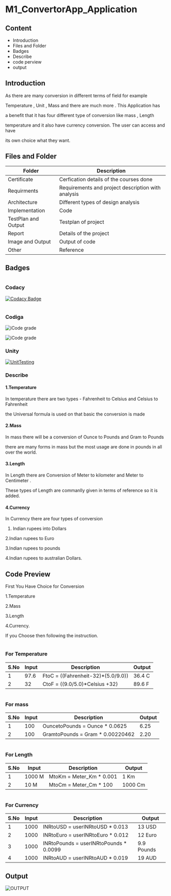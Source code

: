 # M1_ConvertorApp_Application

## Content
* Introduction
* Files and Folder
* Badges 
* Describe
* code perview
* output

## Introduction
As there are many conversion in different terms of field for example

Temperature , Unit , Mass and there are much more . This Application has

a benefit that it has four different type of conversion like mass , Length

temperature and it also have currency conversion. The user can access and have

its own choice what they want.

## Files and Folder

|Folder| Description|
|----|----|
|Certificate| Cerfication details of the courses done|
|Requirments| Requirements and project description with analysis|
|Architecture| Different types of design analysis|
|Implementation| Code|
|TestPlan and Output|Testplan of project|
|Report| Details of the project|
|Image and Output| Output of code|
|Other| Reference|

## Badges

# <h3> Codacy 

 [![Codacy Badge](https://app.codacy.com/project/badge/Grade/5a46c7a8b7374b2e8e668a73e582ef96)](https://www.codacy.com/gh/Aakashqu/M1_ConvertorApp_Application/dashboard?utm_source=github.com&amp;utm_medium=referral&amp;utm_content=Aakashqu/M1_ConvertorApp_Application&amp;utm_campaign=Badge_Grade)

# <h3> Codiga

![iCode grade](https://api.codiga.io/project/31037/score/svg)


![iCode grade](https://api.codiga.io/project/31037/status/svg)
 
 
### Unity
 
  [![UnitTesting](https://github.com/Aakashqu/M1_ConvertorApp_Application/actions/workflows/c-cpp.yml/badge.svg)](https://github.com/Aakashqu/M1_ConvertorApp_Application/actions/workflows/c-cpp.yml)

   
### Describe
  
 #### 1.Temperature
 
 In temperature there are two types - Fahrenheit to Celsius and Celsius to Fahrenheit
 
 the Universal formula is used on that basic the conversion is made

 #### 2.Mass
 
 In mass there will be a conversion of Ounce to Pounds and  Gram to Pounds
 
 there are many forms in mass but the most usage are done in pounds in all over the world.
 
 #### 3.Length
 
 In Length there are Conversion of Meter to kilometer and Meter to Centimeter .
 
 These types of Length are commanlly given in terms of reference so it is added.
 
 #### 4.Currency
 
 In Currency there are four types of conversion
 
 1. Indian rupees into Dollars
 
  2.Indian rupees to Euro
 
  3.Indian rupees to pounds
 
  4.Indian rupees to australian Dollars.
  
 
 
  
## Code Preview
  
  First You Have Choice for Conversion
 
 1.Temperature
 
 2.Mass
 
 3.Length
 
 4.Currency.
  
  If you Choose then following the instruction.
 
  

# <h3> For Temperature
  
  | S.No | Input | Description | Output |
  |----|----|----|----|
  |1|97.6|FtoC = ((Fahrenheit-32)*(5.0/9.0))| 36.4 C |
  |2|32|CtoF = ((9.0/5.0)*Celsius +32)|89.6 F|
  
  # <h3> For mass
  | S.No | Input | Description | Output |
  |----|----|----|----|
  |1| 100|OuncetoPounds = Ounce * 0.0625| 6.25|
  |2| 100|GramtoPounds = Gram * 0.00220462|2.20|
  
  # <h3> For Length
  | S.No | Input | Description | Output |
  |----|----|----|----|
  |1|1000 M|MtoKm = Meter_Km * 0.001| 1 Km|
  |2|10 M|MtoCm = Meter_Cm * 100|1000 Cm|
  
  # <h3> For Currency
  | S.No | Input | Description | Output |
  |----|----|----|----|
  |1|1000|INRtoUSD = userINRtoUSD * 0.013|13 USD|
  |2|1000|INRtoEuro = userINRtoEuro * 0.012|12 Euro|
  |3|1000|INRtoPounds = userINRtoPounds * 0.0099|9.9 Pounds|
  |4|1000|INRtoAUD = userINRtoAUD * 0.019|19 AUD|
  
  
## Output
  
  ![OUTPUT](https://user-images.githubusercontent.com/75572777/153636898-17fb6072-3ff7-4459-826a-af5cbb04eb11.JPG)
  
  

  


